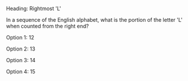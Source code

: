 Heading: Rightmost 'L'

In a sequence of the English alphabet, what is the portion of the letter 'L' when counted from the right end?

Option 1: 12

Option 2: 13

Option 3: 14

Option 4: 15